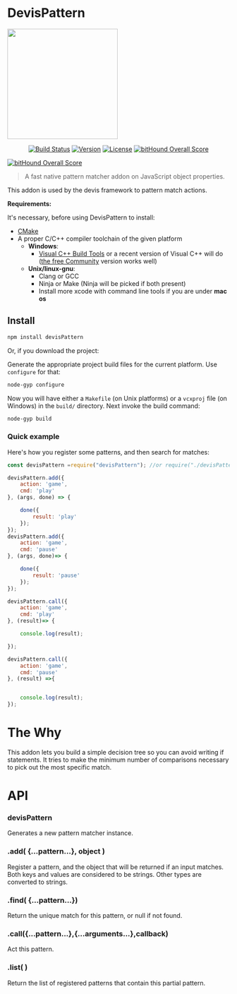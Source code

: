 # DevisPattern

<img src="https://95yexa.dm2302.livefilestore.com/y3mJ3LIHYeILF4yBzweiHmDFcQckSKnJqRnSpyLyRrSJZuT2UJLUKHjDj0NT5G79MIMaQEDXakZvaD1wJ2j4tjeHVDf9Z_Fwgn-6z3Th0c-bB1cBhoY1JeZVt8erxvbgQf3TthILQl30d1obqbkzrULSrL2uqCapoKwVHiVtN2vm-g?width=784&height=791&cropmode=none" width="250"/>


<p align="center">
  <a href="https://circleci.com/gh/Devisjs/devis/tree/master"><img src="https://img.shields.io/circleci/project/Devisjs/devisPattern/master.svg" alt="Build Status"></a>
  <a href="https://www.npmjs.com/package/devisPattern"><img src="https://img.shields.io/npm/v/devisPattern.svg" alt="Version"></a>
  <a href="https://www.npmjs.com/package/devisPattern"><img src="https://img.shields.io/npm/l/devisPattern.svg" alt="License"></a>
  <a href="https://www.bithound.io/github/Devisjs/devisPattern"><img src="https://www.bithound.io/github/Devisjs/devisPattern/badges/score.svg" alt="bitHound Overall Score"></a>
  
  <a href="https://www.bithound.io/github/Devisjs/devisPattern"><img src="https://www.bithound.io/github/Devisjs/devisPattern/badges/code.svg" alt="bitHound Overall Score"></a>
  <br>

</p>

>A fast native pattern matcher addon on JavaScript object properties.


This addon is used by the devis framework to pattern match actions.

**Requirements:**

It's necessary, before using DevisPattern to install:
- [CMake](http://www.cmake.org/download/)
- A proper C/C++ compiler toolchain of the given platform
    - **Windows**:
        - [Visual C++ Build Tools](http://landinghub.visualstudio.com/visual-cpp-build-tools)
        or a recent version of Visual C++ will do ([the free Community](https://www.visualstudio.com/products/visual-studio-community-vs) version works well)             
    - **Unix/linux-gnu**:
        - Clang or GCC
        - Ninja or Make (Ninja will be picked if both present)
        - Install more xcode with command line tools if you are under **mac os**



## Install

```sh
npm install devisPattern
```
Or, if you download the project:

Generate the appropriate project build files for the current platform. Use `configure` for that:
```sh
node-gyp configure
```
Now you will have either a `Makefile` (on Unix platforms) or a `vcxproj` file (on Windows) in the `build/` directory. Next invoke the build command:
```sh
node-gyp build
```

### Quick example
Here's how you register some patterns, and then search for matches:

```JavaScript
const devisPattern =require("devisPattern"); //or require("./devisPattern/devisPattern"); if you download the project 

devisPattern.add({
    action: 'game',
    cmd: 'play'
}, (args, done) => {

    done({
        result: 'play'
    });
});
devisPattern.add({
    action: 'game',
    cmd: 'pause'
}, (args, done)=> {

    done({
        result: 'pause'
    });
});

devisPattern.call({
    action: 'game',
    cmd: 'play'
}, (result)=> {

    console.log(result);

});

devisPattern.call({
    action: 'game',
    cmd: 'pause'
}, (result) =>{


    console.log(result);
});

```


# The Why

This addon lets you build a simple decision tree so you can avoid writing if statements. It tries to make the minimum number of comparisons necessary to pick out the most specific match.

# API

### devisPattern

Generates a new pattern matcher instance. 


### .add( {...pattern...}, object )

Register a pattern, and the object that will be returned if an input
matches.  Both keys and values are considered to be strings. Other
types are converted to strings.

### .find( {...pattern...})

Return the unique match for this pattern, or null if not found. 

### .call({...pattern...},{...arguments...},callback)

Act this pattern.

### .list( )

Return the list of registered patterns that contain this partial
pattern.
